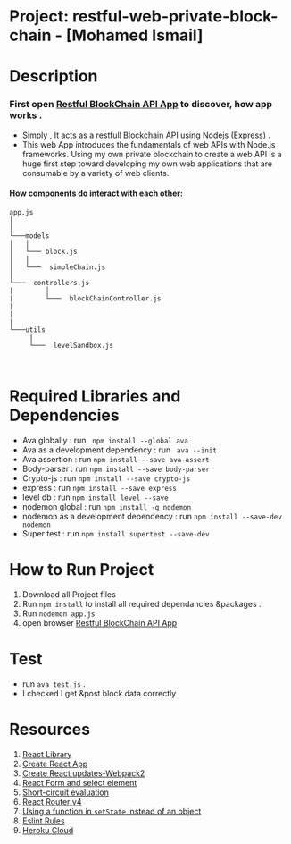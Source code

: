  
# Project: restful-web-private-block-chain - [Mohamed Ismail]

# Description
  
  ### First open [Restful BlockChain API App](http://localhost:8000/book/:id) to discover, how app works .
  - Simply , It acts as a restfull Blockchain API using Nodejs (Express)   .
  - This web App introduces the fundamentals of web APIs with Node.js frameworks. Using my own private blockchain to create a web API is a huge first step toward developing my own web applications that are consumable by a variety of web clients.
  

  #### How  components do interact with each other:

```
app.js
│     
│
└───models 
│   │  
│   └─── block.js
│   │        
│   └───  simpleChain.js
│     
└───  controllers.js   
|        │
|        └───  blockChainController.js
|
|
|
└───utils   
     | 
     └───  levelSandbox.js
        
    
 ``` 

# Required Libraries and Dependencies
   - Ava globally  : run ` npm install --global ava`
   - Ava as a development dependency : run ` ava --init`
   - Ava assertion : run `npm install --save ava-assert`
   - Body-parser : run `npm install --save body-parser`
   - Crypto-js : run `npm install --save crypto-js`
   - express : run `npm install --save express`
   - level db : run `npm install level --save`
   - nodemon global : run `npm install -g nodemon`
   - nodemon as a development dependency : run `npm install --save-dev nodemon`
   - Super test   : run `npm install supertest --save-dev` 

   
   

# How to Run Project 
   1.  Download all Project files
   2.  Run `npm install` to install all required dependancies &packages .
   3.  Run `nodemon app.js`
   3.  open browser [Restful BlockChain API App](http://localhost:8000/book/0)
  
 
# Test
  - run `ava test.js` .
  - I checked I get &post block data correctly



# Resources
 
   1. [React Library](https://facebook.github.io/react/)
   2. [Create React App](https://facebook.github.io/react/blog/2016/07/22/create-apps-with-no-configuration.html)
   3. [Create React updates-Webpack2](https://facebook.github.io/react/blog/2017/05/18/whats-new-in-create-react-app.html)
   4. [React Form and select element](https://facebook.github.io/react/docs/forms.html)
   5. [Short-circuit evaluation](https://developer.mozilla.org/en-US/docs/Web/JavaScript/Reference/Operators/Logical_Operators#Short-circuit_evaluation)
   6. [React Router v4](https://tylermcginnis.com/build-your-own-react-router-v4/)
   7. [Using a function in `setState` instead of an object](https://medium.com/@shopsifter/using-a-function-in-setstate-instead-of-an-object-1f5cfd6e55d1)
   8. [Eslint Rules](http://eslint.org/)
   9. [Heroku Cloud](https://devcenter.heroku.com/)
